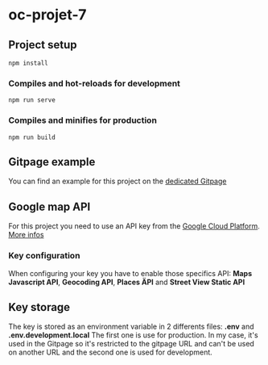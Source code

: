 # oc-projet-7

## Project setup
```
npm install
```

### Compiles and hot-reloads for development
```
npm run serve
```

### Compiles and minifies for production
```
npm run build
```

## Gitpage example
You can find an example for this project on the [dedicated Gitpage](https://vaaaaalentin.github.io/OC-projet-7/)

## Google map API
For this project you need to use an API key from the [Google Cloud Platform](https://console.cloud.google.com). [More infos](https://developers.google.com/maps/gmp-get-started)

### Key configuration
When configuring your key you have to enable those specifics API: **Maps Javascript API**, **Geocoding API**, **Places ÄPI** and **Street View Static API**

## Key storage
The key is stored as an environment variable in 2 differents files: **.env** and **.env.development.local**
The first one is use for production. In my case, it's used in the Gitpage so it's restricted to the gitpage URL and can't be used on another URL and the second one is used for development.